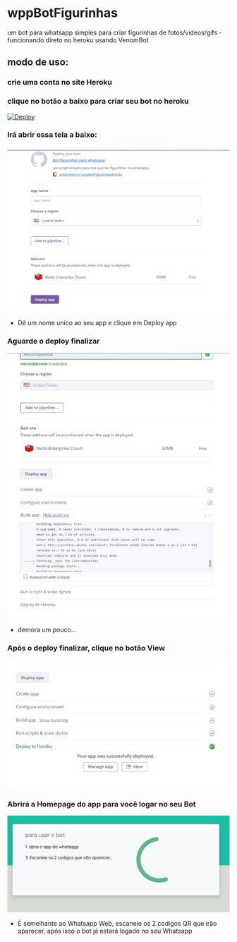 # wppBotFigurinhas
um bot para whatsapp simples para criar figurinhas de fotos/videos/gifs - funcionando direto no heroku usando VenomBot

## modo de uso:
### crie uma conta no site Heroku

### clique no botão a baixo para criar seu bot no heroku
[![Deploy](https://www.herokucdn.com/deploy/button.svg)](https://heroku.com/deploy?template=https://github.com/erickythierry/wppBotFigurinhas/tree/main)

### Irá abrir essa tela a baixo:
![alt text](https://github.com/erickythierry/wppBotFigurinhas/blob/43f96bd590f91665aecda502031b1500b92a857b/tutorial/deploy-init.jpg)
- Dê um nome unico ao seu app e clique em Deploy app

### Aguarde o deploy finalizar
![alt text](https://github.com/erickythierry/wppBotFigurinhas/blob/43f96bd590f91665aecda502031b1500b92a857b/tutorial/deploy.jpg)
- demora um pouco...

### Após o deploy finalizar, clique no botão View
![alt text](https://github.com/erickythierry/wppBotFigurinhas/blob/43f96bd590f91665aecda502031b1500b92a857b/tutorial/deploy-finished.jpg)

### Abrirá a Homepage do app para você logar no seu Bot
![alt text](https://github.com/erickythierry/wppBotFigurinhas/blob/43f96bd590f91665aecda502031b1500b92a857b/tutorial/homepage.jpg)
- É semelhante ao Whatsapp Web, escaneie os 2 codigos QR que irão aparecer, após isso o bot já estará logado no seu Whatsapp
